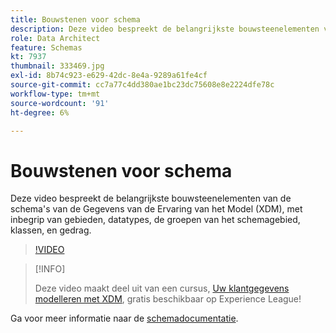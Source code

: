 ```yaml
---
title: Bouwstenen voor schema
description: Deze video bespreekt de belangrijkste bouwsteenelementen van de schema's van de Gegevens van de Ervaring van het Model (XDM), met inbegrip van gebieden, datatypes, de groepen van het schemagebied, klassen, en gedrag.
role: Data Architect
feature: Schemas
kt: 7937
thumbnail: 333469.jpg
exl-id: 8b74c923-e629-42dc-8e4a-9289a61fe4cf
source-git-commit: cc7a77c4dd380ae1bc23dc75608e8e2224dfe78c
workflow-type: tm+mt
source-wordcount: '91'
ht-degree: 6%

---
```


# Bouwstenen voor schema

Deze video bespreekt de belangrijkste bouwsteenelementen van de schema&#39;s van de Gegevens van de Ervaring van het Model (XDM), met inbegrip van gebieden, datatypes, de groepen van het schemagebied, klassen, en gedrag.

>[!VIDEO](https://video.tv.adobe.com/v/333469?quality=12&learn=on)

>[!INFO]
>
> Deze video maakt deel uit van een cursus, [Uw klantgegevens modelleren met XDM](https://experienceleague.adobe.com/?recommended=ExperiencePlatform-D-1-2021.1.xdm), gratis beschikbaar op Experience League!

Ga voor meer informatie naar de [schemadocumentatie](https://experienceleague.adobe.com/docs/experience-platform/xdm/home.html?lang=nl).
